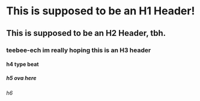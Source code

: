 # This is supposed to be an H1 Header!
## This is supposed to be an H2 Header, tbh.
### teebee-ech im really hoping this is an H3 header
#### h4 type beat
##### h5 ova here
###### h6
